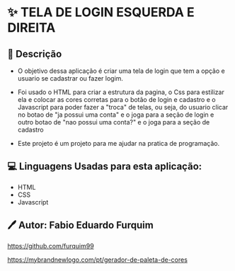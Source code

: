 # ✨ TELA DE LOGIN ESQUERDA E DIREITA

## 📕 Descrição

- O objetivo dessa aplicação é criar uma tela de login que tem a opção e usuario se cadastrar ou fazer logim.

- Foi usado o HTML para criar a estrutura da pagina, o Css para estilizar ela e colocar as cores corretas para o botão de login e cadastro e o Javascript para poder fazer a "troca" de telas, ou seja, do usuario clicar no botao de "ja possui uma conta" e o joga para a seção de login e outro botao de "nao possui uma conta?" e o joga para a seção de cadastro

- Este projeto é um projeto para me ajudar na pratica de programação.

## 💻 Linguagens Usadas para esta aplicação:

- HTML
- CSS 
- Javascript


## 🖊 Autor: Fabio Eduardo Furquim
https://github.com/furquim99

https://mybrandnewlogo.com/pt/gerador-de-paleta-de-cores